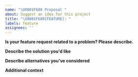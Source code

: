 ```yaml
---
name: "\U0001F680 Proposal "
about: Suggest an idea for this project
title: "\U0001F680[FEATURE]: "
labels: feature
assignees: ''
---
```


**Is your feature request related to a problem? Please describe.**

**Describe the solution you'd like**

**Describe alternatives you've considered**

**Additional context**

